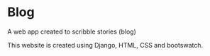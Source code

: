 # Blog
A web app created to scribble stories (blog)

This website is created using Django, HTML, CSS and bootswatch.

